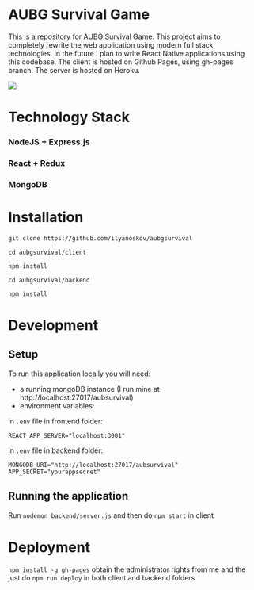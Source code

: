 # AUBG Survival Game

This is a repository for AUBG Survival Game. This project aims to completely rewrite the web application using modern full stack technologies.
In the future I plan to write React Native applications using this codebase.
The client is hosted on Github Pages, using gh-pages branch. The server is hosted on Heroku.

![](https://github.com/ilyanoskov/aubgsurvival/blob/master/poster-survival2.jpg?raw=true)

# Technology Stack

### NodeJS + Express.js
### React + Redux
### MongoDB

# Installation
```git clone https://github.com/ilyanoskov/aubgsurvival ```  

```cd aubgsurvival/client ```  

```npm install```  

```cd aubgsurvival/backend ```  

```npm install```  

# Development

## Setup
To run this application locally you will need:
* a running mongoDB instance (I run mine at http://localhost:27017/aubsurvival)
* environment variables: 

in `.env` file in frontend folder:
```
REACT_APP_SERVER="localhost:3001"
```

in `.env` file in backend folder:
```
MONGODB_URI="http://localhost:27017/aubsurvival"
APP_SECRET="yourappsecret"
```
## Running the application
Run ```nodemon backend/server.js```
and then do ```npm start``` in client

# Deployment

```npm install -g gh-pages```
obtain the administrator rights from me and the just do ```npm run deploy``` in both client and backend folders

